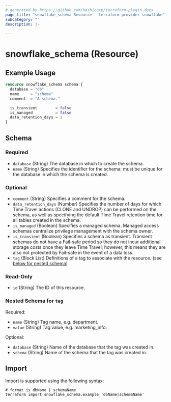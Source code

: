 ```yaml
---
# generated by https://github.com/hashicorp/terraform-plugin-docs
page_title: "snowflake_schema Resource - terraform-provider-snowflake"
subcategory: ""
description: |-
  
---
```


# snowflake_schema (Resource)



## Example Usage

```terraform
resource snowflake_schema schema {
  database = "db"
  name     = "schema"
  comment  = "A schema."

  is_transient        = false
  is_managed          = false
  data_retention_days = 1
}
```

<!-- schema generated by tfplugindocs -->
## Schema

### Required

- `database` (String) The database in which to create the schema.
- `name` (String) Specifies the identifier for the schema; must be unique for the database in which the schema is created.

### Optional

- `comment` (String) Specifies a comment for the schema.
- `data_retention_days` (Number) Specifies the number of days for which Time Travel actions (CLONE and UNDROP) can be performed on the schema, as well as specifying the default Time Travel retention time for all tables created in the schema.
- `is_managed` (Boolean) Specifies a managed schema. Managed access schemas centralize privilege management with the schema owner.
- `is_transient` (Boolean) Specifies a schema as transient. Transient schemas do not have a Fail-safe period so they do not incur additional storage costs once they leave Time Travel; however, this means they are also not protected by Fail-safe in the event of a data loss.
- `tag` (Block List) Definitions of a tag to associate with the resource. (see [below for nested schema](#nestedblock--tag))

### Read-Only

- `id` (String) The ID of this resource.

<a id="nestedblock--tag"></a>
### Nested Schema for `tag`

Required:

- `name` (String) Tag name, e.g. department.
- `value` (String) Tag value, e.g. marketing_info.

Optional:

- `database` (String) Name of the database that the tag was created in.
- `schema` (String) Name of the schema that the tag was created in.

## Import

Import is supported using the following syntax:

```shell
# format is dbName | schemaName
terraform import snowflake_schema.example 'dbName|schemaName'
```
